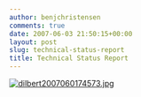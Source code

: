 ```yaml
---
author: benjchristensen
comments: true
date: 2007-06-03 21:50:15+00:00
layout: post
slug: technical-status-report
title: Technical Status Report
---
```


[![dilbert2007060174573.jpg](http://benjchristensen.files.wordpress.com/2007/06/dilbert2007060174573.jpg)](http://benjchristensen.files.wordpress.com/2007/06/dilbert2007060174573.jpg)
